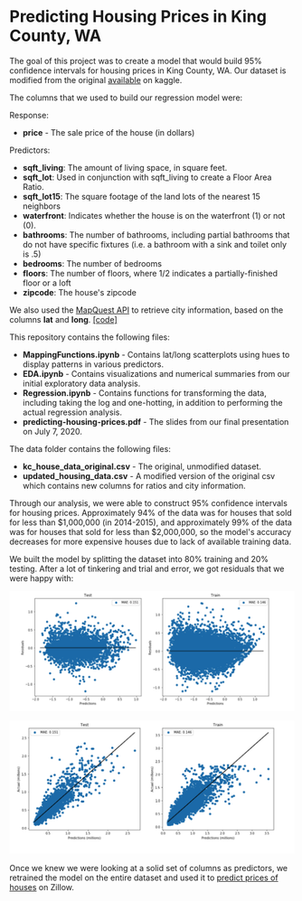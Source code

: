 # Predicting Housing Prices in King County, WA

The goal of this project was to create a model that would build 95% confidence intervals for housing prices in King County, WA. Our dataset is modified from the original <a href="https://www.kaggle.com/harlfoxem/housesalesprediction">available</a> on kaggle.

The columns that we used to build our regression model were:

Response: 
* **price** - The sale price of the house (in dollars)

Predictors:
* **sqft_living**: The amount of living space, in square feet.
* **sqft_lot**: Used in conjunction with sqft_living to create a Floor Area Ratio.
* **sqft_lot15**: The square footage of the land lots of the nearest 15 neighbors
* **waterfront**: Indicates whether the house is on the waterfront (1) or not (0).
* **bathrooms**: The number of bathrooms, including partial bathrooms that do not have specific fixtures (i.e. a bathroom with a sink and toilet only is .5)
* **bedrooms**: The number of bedrooms
* **floors**: The number of floors, where 1/2 indicates a partially-finished floor or a loft
* **zipcode**: The house's zipcode

We also used the <a href="https://developer.mapquest.com/">MapQuest API</a> to retrieve city information, based on the columns **lat** and **long**. [[code]](MappingFunctions.ipynb)

This repository contains the following files:
* **MappingFunctions.ipynb** - Contains lat/long scatterplots using hues to display patterns in various predictors.
* **EDA.ipynb** - Contains visualizations and numerical summaries from our initial exploratory data analysis.
* **Regression.ipynb** - Contains functions for transforming the data, including taking the log and one-hotting, in addition to performing the actual regression analysis.
* **predicting-housing-prices.pdf** - The slides from our final presentation on July 7, 2020.

The data folder contains the following files:
* **kc_house_data_original.csv** - The original, unmodified dataset.
* **updated_housing_data.csv** - A modified version of the original csv which contains new columns for ratios and city information.

Through our analysis, we were able to construct 95% confidence intervals for housing prices. Approximately 94% of the data was for houses that sold for less than $1,000,000 (in 2014-2015), and approximately 99% of the data was for houses that sold for less than $2,000,000, so the model's accuracy decreases for more expensive houses due to lack of available training data.

We built the model by splitting the dataset into 80% training and 20% testing. After a lot of tinkering and trial and error, we got residuals that we were happy with:

![Residual plot](Images/ResidualPlot.png)

![ActualPredicted](Images/PredictActual.png)

Once we knew we were looking at a solid set of columns as predictors, we retrained the model on the entire dataset and used it to [predict prices of houses](Regression.ipynb) on Zillow.
